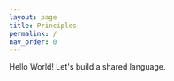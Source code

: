 ```yaml
---
layout: page
title: Principles
permalink: /
nav_order: 0
---
```


Hello World! Let's build a shared language.